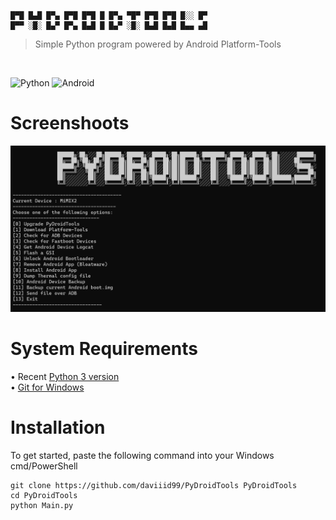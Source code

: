 ```
█▀█ █▄█ █▀▄ █▀█ █▀█ █ █▀▄ ▀█▀ █▀█ █▀█ █░░ █▀
█▀▀ ░█░ █▄▀ █▀▄ █▄█ █ █▄▀ ░█░ █▄█ █▄█ █▄▄ ▄█
  ```
  >Simple Python program powered by Android Platform-Tools 
  <br/>

![Python](https://img.shields.io/badge/python-3670A0?style=for-the-badge&logo=python&logoColor=ffdd54)
![Android](https://img.shields.io/badge/Android-3DDC84?style=for-the-badge&logo=android&logoColor=white)

# Screenshoots
<img src = "src/screenshot.png">

# System Requirements
• Recent <a href="https://www.python.org/downloads/release/python-3104/">Python 3 version</a><br/>
• <a href="https://github.com/git-for-windows/git/releases/latest">Git for Windows</a>

# Installation
To get started, paste the following command into your Windows cmd/PowerShell
```
git clone https://github.com/daviiid99/PyDroidTools PyDroidTools
cd PyDroidTools
python Main.py
```
